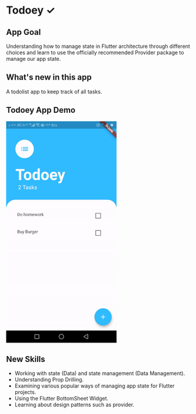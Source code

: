 # Todoey ✓

## App Goal

Understanding how to manage state in Flutter architecture through different choices and learn to use the officially recommended Provider package to manage our app state.


## What's new in this app

A todolist app to keep track of all tasks.

## Todoey App Demo

![](todoey-flutter-app.gif)

## New Skills

- Working with state (Data) and state management (Data Management).
- Understanding Prop Drilling.
- Examining various popular ways of managing app state for Flutter projects.
- Using the Flutter BottomSheet Widget.
- Learning about design patterns such as provider.
